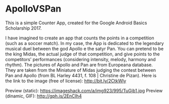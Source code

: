 # ApolloVSPan
This is a simple Counter App, created for the Google Android Basics Scholarship 2017.

I have imagined to create an app that counts the points in a competition (such as a soccer match). 
In my case, the App is dedicated to the legendary musical duel between the god Apollo e the satyr Pan. You can pretend to be the king Midas, the actual judge of that competition, and give points to the competitors' performances (considering intensity, melody, harmony and rhythm).
The pictures of Apollo and Pan are from Europeana database. They are taken from the Miniature of Midas judging the contest between Pan and Apollo (from BL Harley 4431, f. 108 | Christine de Pizan). Here is the link to the image (free of license): http://bit.ly/2CtkWIy
  
Preview (static): https://imageshack.com/a/img923/995/TuGjb1.jpg
Preview (dinamic, GIF): http://gph.is/2EnCIh4
